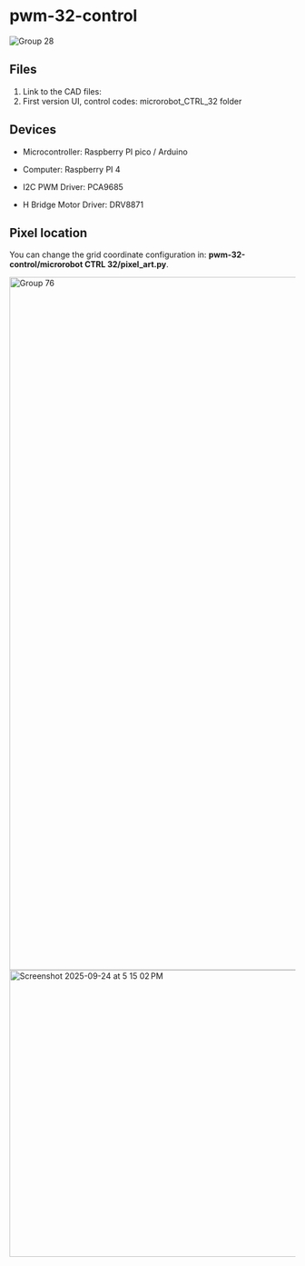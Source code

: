 # pwm-32-control
![Group 28](https://github.com/user-attachments/assets/ec1fcf8b-f0f1-42f7-b4fd-9b77117fff93)
## Files
1. Link to the CAD files: 
2. First version UI, control codes: microrobot_CTRL_32 folder

## Devices

- Microcontroller: Raspberry PI pico / Arduino

- Computer: Raspberry PI 4

- I2C PWM Driver: PCA9685

- H Bridge Motor Driver: DRV8871


## Pixel location
You can change the grid coordinate configuration in: **pwm-32-control/microrobot CTRL 32/pixel_art.py**.

<img width="2813" height="1220" alt="Group 76" src="https://github.com/user-attachments/assets/8c616978-dda8-4f87-a809-ac120f57b8f1" />
<img width="686" height="505" alt="Screenshot 2025-09-24 at 5 15 02 PM" src="https://github.com/user-attachments/assets/7876c8ab-ef35-45a5-a495-d5222f732116" />
